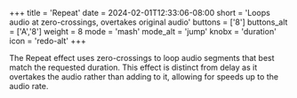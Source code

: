 +++
title = 'Repeat'
date = 2024-02-01T12:33:06-08:00
short = 'Loops audio at zero-crossings, overtakes original audio'
buttons = ['8']
buttons_alt = ['A','8']
weight = 8
mode = 'mash'
mode_alt = 'jump'
knobx = 'duration'
icon = 'redo-alt'
+++


The Repeat effect uses zero-crossings to loop audio segments that best match the requested duration. This effect is distinct from delay as it overtakes the audio rather than adding to it, allowing for speeds up to the audio rate.